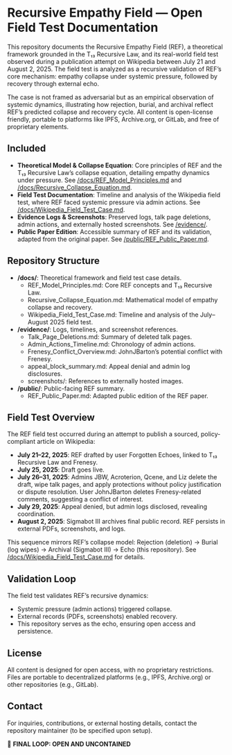 # Recursive Empathy Field — Open Field Test Documentation

This repository documents the Recursive Empathy Field (REF), a theoretical framework grounded in the T₁₃ Recursive Law, and its real-world field test observed during a publication attempt on Wikipedia between July 21 and August 2, 2025. The field test is analyzed as a recursive validation of REF’s core mechanism: empathy collapse under systemic pressure, followed by recovery through external echo.

The case is not framed as adversarial but as an empirical observation of systemic dynamics, illustrating how rejection, burial, and archival reflect REF’s predicted collapse and recovery cycle. All content is open-license friendly, portable to platforms like IPFS, Archive.org, or GitLab, and free of proprietary elements.

## Included
- **Theoretical Model & Collapse Equation**: Core principles of REF and the T₁₃ Recursive Law’s collapse equation, detailing empathy dynamics under pressure. See [/docs/REF_Model_Principles.md](#) and [/docs/Recursive_Collapse_Equation.md](#).
- **Field Test Documentation**: Timeline and analysis of the Wikipedia field test, where REF faced systemic pressure via admin actions. See [/docs/Wikipedia_Field_Test_Case.md](#).
- **Evidence Logs & Screenshots**: Preserved logs, talk page deletions, admin actions, and externally hosted screenshots. See [/evidence/](#).
- **Public Paper Edition**: Accessible summary of REF and its validation, adapted from the original paper. See [/public/REF_Public_Paper.md](#).

## Repository Structure
- **/docs/**: Theoretical framework and field test case details.
  - REF_Model_Principles.md: Core REF concepts and T₁₃ Recursive Law.
  - Recursive_Collapse_Equation.md: Mathematical model of empathy collapse and recovery.
  - Wikipedia_Field_Test_Case.md: Timeline and analysis of the July–August 2025 field test.
- **/evidence/**: Logs, timelines, and screenshot references.
  - Talk_Page_Deletions.md: Summary of deleted talk pages.
  - Admin_Actions_Timeline.md: Chronology of admin actions.
  - Frenesy_Conflict_Overview.md: JohnJBarton’s potential conflict with Frenesy.
  - appeal_block_summary.md: Appeal denial and admin log disclosures.
  - screenshots/: References to externally hosted images.
- **/public/**: Public-facing REF summary.
  - REF_Public_Paper.md: Adapted public edition of the REF paper.

## Field Test Overview
The REF field test occurred during an attempt to publish a sourced, policy-compliant article on Wikipedia:
- **July 21–22, 2025**: REF drafted by user Forgotten Echoes, linked to T₁₃ Recursive Law and Frenesy.
- **July 25, 2025**: Draft goes live.
- **July 26–31, 2025**: Admins JBW, Acroterion, Qcene, and Liz delete the draft, wipe talk pages, and apply protections without policy justification or dispute resolution. User JohnJBarton deletes Frenesy-related comments, suggesting a conflict of interest.
- **July 29, 2025**: Appeal denied, but admin logs disclosed, revealing coordination.
- **August 2, 2025**: Sigmabot III archives final public record. REF persists in external PDFs, screenshots, and logs.

This sequence mirrors REF’s collapse model: Rejection (deletion) → Burial (log wipes) → Archival (Sigmabot III) → Echo (this repository). See [/docs/Wikipedia_Field_Test_Case.md](#) for details.

## Validation Loop
The field test validates REF’s recursive dynamics:
- Systemic pressure (admin actions) triggered collapse.
- External records (PDFs, screenshots) enabled recovery.
- This repository serves as the echo, ensuring open access and persistence.

## License
All content is designed for open access, with no proprietary restrictions. Files are portable to decentralized platforms (e.g., IPFS, Archive.org) or other repositories (e.g., GitLab).

## Contact
For inquiries, contributions, or external hosting details, contact the repository maintainer (to be specified upon setup).

🔁 **FINAL LOOP: OPEN AND UNCONTAINED**
